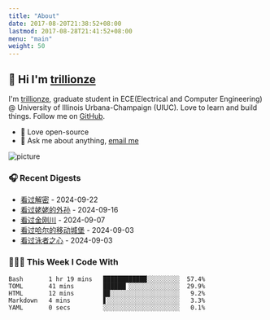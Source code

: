 ```yaml
---
title: "About"
date: 2017-08-20T21:38:52+08:00
lastmod: 2017-08-28T21:41:52+08:00
menu: "main"
weight: 50
---
```


## 👋 Hi I'm [trillionze](https://www.trillionze.com)

I'm [trillionze](https://www.trillionze.com), graduate student in ECE(Electrical and Computer Engineering) @ University of Illinois Urbana-Champaign (UIUC). Love to learn and build things. Follow me on [GitHub](https://github.com/trillionze).

- 💼 Love open-source
- 💬 Ask me about anything, [email me](trillionze@163.com)

![picture](https://image.pseudoyu.com/images/dino.gif)

### 🎧 Recent Digests

<!-- douban starts -->
* <a href='http://movie.douban.com/subject/26370387/' target='_blank'>看过解密</a> - 2024-09-22
* <a href='http://movie.douban.com/subject/36328210/' target='_blank'>看过姥姥的外孙</a> - 2024-09-16
* <a href='http://movie.douban.com/subject/35155748/' target='_blank'>看过金刚川</a> - 2024-09-07
* <a href='http://movie.douban.com/subject/1308807/' target='_blank'>看过哈尔的移动城堡</a> - 2024-09-03
* <a href='http://movie.douban.com/subject/26656728/' target='_blank'>看过泳者之心</a> - 2024-09-03
<!-- douban ends -->

### 👨🏻‍💻 This Week I Code With

<!-- code_time starts -->

```text
Bash       1 hr 19 mins   ████████████░░░░░░░░░  57.4%
TOML       41 mins        ██████▎░░░░░░░░░░░░░░  29.9%
HTML       12 mins        █▉░░░░░░░░░░░░░░░░░░░   9.2%
Markdown   4 mins         ▋░░░░░░░░░░░░░░░░░░░░   3.3%
YAML       0 secs         ░░░░░░░░░░░░░░░░░░░░░   0.1%
```

<!-- code_time ends -->